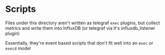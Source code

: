 # Scripts

Files under this directory aren't written as telegraf `exec` plugins, but collect metrics and write them into InfluxDB (or telegraf via it's influxdb_listener plugin)

Essentially, they're event based scripts that don't fit well into an `exec` or `execd` model
